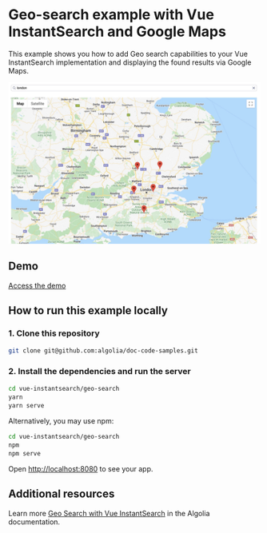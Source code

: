 # Geo-search example with Vue InstantSearch and Google Maps

This example shows you how to add Geo search capabilities to your Vue InstantSearch implementation and displaying the found results via Google Maps.

<p align="center"><img src="capture.jpg" alt="A capture of the Geo-search example with Vue InstantSearch and Google Maps demo" /></p>

## Demo

[Access the demo](https://codesandbox.io/s/github/algolia/doc-code-samples/tree/master/vue-instantsearch/geo-search)

## How to run this example locally

### 1. Clone this repository

```sh
git clone git@github.com:algolia/doc-code-samples.git
```

### 2. Install the dependencies and run the server

```sh
cd vue-instantsearch/geo-search
yarn
yarn serve
```

Alternatively, you may use npm:

```sh
cd vue-instantsearch/geo-search
npm
npm serve
```

Open <http://localhost:8080> to see your app.

## Additional resources
Learn more [Geo Search with Vue InstantSearch](https://www.algolia.com/doc/guides/building-search-ui/ui-and-ux-patterns/geo-search/vue/) in the Algolia documentation.

